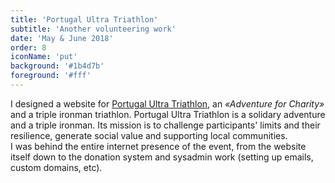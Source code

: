 ```yaml
---
title: 'Portugal Ultra Triathlon'
subtitle: 'Another volunteering work'
date: 'May & June 2018'
order: 8
iconName: 'put'
background: '#1b4d7b'
foreground: '#fff'
---
```


I designed a website for [Portugal Ultra Triathlon](https://web.archive.org/web/20191113224253/https://www.portugalultratriathlon.com/), an _«Adventure for Charity»_ and a triple ironman triathlon.
Portugal Ultra Triathlon is a solidary adventure and a triple ironman. Its mission is to challenge participants' limits and their resilience, generate social value and supporting local communities.  
I was behind the entire internet presence of the event, from the website itself down to the donation system and sysadmin work (setting up emails, custom domains, etc).
